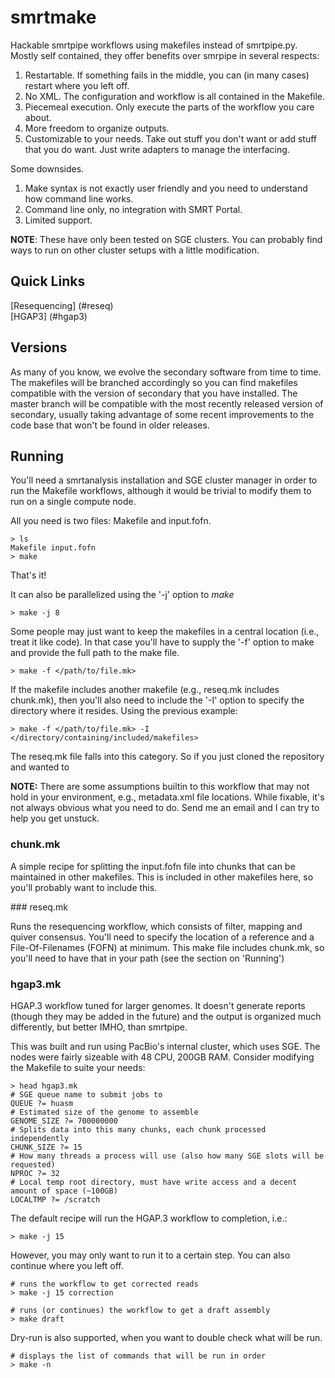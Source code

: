 smrtmake
========

Hackable smrtpipe workflows using makefiles instead of smrtpipe.py.  Mostly 
self contained, they offer benefits over smrpipe in several respects:

1. Restartable.  If something fails in the middle, you can (in many cases) restart where you left off. 
2. No XML.  The configuration and workflow is all contained in the Makefile.
3. Piecemeal execution.  Only execute the parts of the workflow you care about.
4. More freedom to organize outputs.
5. Customizable to your needs. Take out stuff you don't want or add stuff that you do want. 
Just write adapters to manage the interfacing.

Some downsides.

1. Make syntax is not exactly user friendly and you need to understand how command line works.
2. Command line only, no integration with SMRT Portal.
3. Limited support.

**NOTE**: These have only been tested on SGE clusters. You can probably find ways to run 
on other cluster setups with a little modification.

Quick Links
-----------

[Resequencing] (#reseq)  
[HGAP3] (#hgap3)

Versions
--------

As many of you know, we evolve the secondary software from time to time.  The makefiles 
will be branched accordingly so you can find makefiles compatible with the version of 
secondary that you have installed.  The master branch will be compatible with the most 
recently released version of secondary, usually taking advantage of some recent 
improvements to the code base that won't be found in older releases.

Running
-------

You'll need a smrtanalysis installation and SGE cluster manager in order to run 
the Makefile workflows, although it would be trivial to modify them to run on a 
single compute node.

All you need is two files: Makefile and input.fofn.

    > ls
    Makefile input.fofn
    > make

That's it!

It can also be parallelized using the '-j' option to *make*

    > make -j 8

Some people may just want to keep the makefiles in a central location (i.e., treat 
it like code).  In that case you'll have to supply the '-f' option to make and provide 
the full path to the make file.

    > make -f </path/to/file.mk>

If the makefile includes another makefile (e.g., reseq.mk includes chunk.mk), then 
you'll also need to include the '-I' option to specify the directory where it resides. 
Using the previous example:

    > make -f </path/to/file.mk> -I </directory/containing/included/makefiles>

The reseq.mk file falls into this category.  So if you just cloned the repository and 
wanted to 

**NOTE:** There are some assumptions builtin to this workflow that may not hold 
in your environment, e.g., metadata.xml file locations.  While fixable, it's not 
always obvious what you need to do.  Send me an email and I can try to help you 
get unstuck.

### chunk.mk

A simple recipe for splitting the input.fofn file into chunks that can be maintained 
in other makefiles.  This is included in other makefiles here, so you'll probably want 
to include this.

###<a name="reseq"/> reseq.mk

Runs the resequencing workflow, which consists of filter, mapping and quiver consensus. 
You'll need to specify the location of a reference and a File-Of-Filenames (FOFN) at 
minimum. This make file includes chunk.mk, so you'll need to have that in your path (see 
the section on 'Running')


### <a name="hgap3"/> hgap3.mk

HGAP.3 workflow tuned for larger genomes.  It doesn't generate reports (though they may 
be added in the future) and the output is organized much differently, but better IMHO, 
than smrtpipe.

This was built and run using PacBio's internal cluster, which uses SGE.  The nodes were 
fairly sizeable with 48 CPU, 200GB RAM. Consider modifying the Makefile to suite your needs:

    > head hgap3.mk
    # SGE queue name to submit jobs to
    QUEUE ?= huasm
    # Estimated size of the genome to assemble
    GENOME_SIZE ?= 700000000
    # Splits data into this many chunks, each chunk processed independently
    CHUNK_SIZE ?= 15
    # How many threads a process will use (also how many SGE slots will be requested)
    NPROC ?= 32
    # Local temp root directory, must have write access and a decent amount of space (~100GB)
    LOCALTMP ?= /scratch

The default recipe will run the HGAP.3 workflow to completion, i.e.:

    > make -j 15

However, you may only want to run it to a certain step.  You can also continue where you left off.

    # runs the workflow to get corrected reads
    > make -j 15 correction

    # runs (or continues) the workflow to get a draft assembly
    > make draft

Dry-run is also supported, when you want to double check what will be run.

    # displays the list of commands that will be run in order
    > make -n

